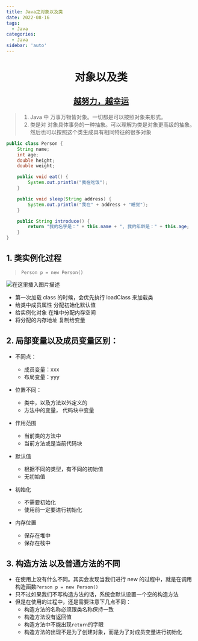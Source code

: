 ```yaml
---
title: Java之对象以及类
date: 2022-08-16
tags:
  - Java
categories:
  - Java
sidebar: 'auto'
---
```


<div align = "center"><h1>对象以及类</h1></div>
<div align = "center"><h2><u>越努力，越幸运</u></h2></div>

> 1. Java 中 万事万物皆对象。一切都是可以按照对象来形式。
> 2. 类是对 对象具体事务的一种抽象。可以理解为类是对象更高级的抽象。然后也可以按照这个类生成具有相同特征的很多对象

```Java
public class Person {
    String name;
    int age;
    double height;
    double weight;

    public void eat() {
        System.out.println("我在吃饭");
    }

    public void sleep(String address) {
        System.out.println("我在" + address + "睡觉");
    }

    public String introduce() {
        return "我的名字是：" + this.name + ", 我的年龄是：" + this.age;
    }
}
```

## 1. 类实例化过程

> `Person p = new Person()`

![在这里插入图片描述](https://img-blog.csdnimg.cn/fb6e0a4eeb2e47059420b78a63612c30.png)

- 第一次加载 class 的时候，会优先执行 loadClass 来加载类
- 给类中成员属性 分配初始化默认值
- 给实例化对象 在堆中分配内存空间
- 将分配的内存地址 复制给变量

## 2. 局部变量以及成员变量区别：

- 不同点：

  - 成员变量：xxx
  - 布局变量：yyy

- 位置不同：

  - 类中，以及方法以外定义的
  - 方法中的变量， 代码块中变量

- 作用范围
  - 当前类的方法中
  - 当前方法或是当前代码块
- 默认值
  - 根据不同的类型，有不同的初始值
  - 无初始值
- 初始化
  - 不需要初始化
  - 使用前一定要进行初始化
- 内存位置
  - 保存在堆中
  - 保存在栈中

## 3. 构造方法 以及普通方法的不同

- 在使用上没有什么不同。其实会发现当我们进行 new 的过程中，就是在调用构造函数`Person p = new Person()`
- 只不过如果我们不写构造方法的话，系统会默认设置一个空的构造方法
- 但是在使用的过程中，还是需要注意下几点不同：
  - 构造方法的名称必须跟类名称保持一致
  - 构造方法没有返回值
  - 构造方法中不能出现`return`的字眼
  - 构造方法的出现不是为了创建对象，而是为了对成员变量进行初始化
